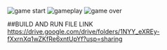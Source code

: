 ![game start](https://github.com/SashreekMishra/Hitwicket_Assignment/assets/96340448/192137e1-e2b7-4463-a3ed-f50abc5e4fed)
![gameplay](https://github.com/SashreekMishra/Hitwicket_Assignment/assets/96340448/1f1ab0ef-ca40-40c2-864d-4dcb412daf69)
![game over](https://github.com/SashreekMishra/Hitwicket_Assignment/assets/96340448/d23080f5-9ecd-4363-a575-4be5d083634f)

##BUILD AND RUN FILE LINK
https://drive.google.com/drive/folders/1NYY_eXREy-fXxrnXq1wZKfRe6xntUpYf?usp=sharing
